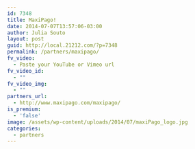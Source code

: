 ```yaml
---
id: 7348
title: MaxiPago!
date: 2014-07-07T13:57:06-03:00
author: Julia Souto
layout: post
guid: http://local.21212.com/?p=7348
permalink: /partners/maxipago/
fv_video:
  - Paste your YouTube or Vimeo url
fv_video_id:
  - ""
fv_video_img:
  - ""
partners_url:
  - http://www.maxipago.com/maxipago/
is_premium:
  - 'false'
image: /assets/wp-content/uploads/2014/07/maxiPago_logo.jpg
categories:
  - partners
---
```

